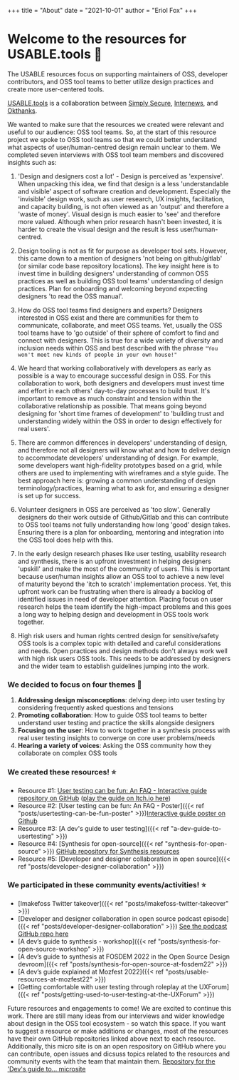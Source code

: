 +++
title = "About"
date = "2021-10-01"
author = "Eriol Fox"
+++

# Welcome to the resources for USABLE.tools 🧰

The USABLE resources focus on supporting maintainers of OSS, developer contributors, and OSS tool teams to better utilize design practices and create more user-centered tools.

[USABLE.tools](https://usable.tools/) is a collaboration between [Simply Secure](https://simplysecure.org/), [Internews](https://internews.org/), and [Okthanks](https://okthanks.com/).

We wanted to make sure that the resources we created were relevant and useful to our audience: OSS tool teams. So, at the start of this resource project we spoke to OSS tool teams so that we could better understand what aspects of user/human-centred design remain unclear to them. We completed seven interviews with OSS tool team members and discovered insights such as:

1. 'Design and designers cost a lot' - Design is perceived as 'expensive'. When unpacking this idea, we find that design is a less 'understandable and visible' aspect of software creation and development. Especially the 'invisible' design work, such as user research, UX insights, facilitation, and capacity building, is not often viewed as an 'output' and therefore a 'waste of money'. Visual design is much easier to 'see' and therefore more valued. Although when prior research hasn't been invested, it is harder to create the visual design and the result is less user/human-centred. 

2. Design tooling is not as fit for purpose as developer tool sets. However, this came down to a mention of designers 'not being on github/gitlab' (or similar code base repository locations). The key insight here is to invest time in building designers' understanding of common OSS practices as well as building OSS tool teams' understanding of design practices. Plan for onboarding and welcoming beyond expecting designers 'to read the OSS manual'.

3. How do OSS tool teams find designers and experts? Designers interested in OSS exist and there are communities for them to communicate, collaborate, and meet OSS teams. Yet, usually the OSS tool teams have to 'go outside' of their sphere of comfort to find and connect with designers. This is true for a wide variety of diversity and inclusion needs within OSS and best described with the phrase `"You won't meet new kinds of people in your own house!"`

4. We heard that working collaboratively with developers as early as possible is a way to encourage successful design in OSS. For this collaboration to work, both designers and developers must invest time and effort in each others' day-to-day processes to build trust. It's important to remove as much constraint and tension within the collaborative relationship as possible. That means going beyond designing for 'short time frames of development' to 'building trust and understanding widely within the OSS in order to design effectively for real users'.

5. There are common differences in developers' understanding of design, and therefore not all designers will know what and how to deliver design to accommodate developers' understanding of design. For example, some developers want high-fidelity prototypes based on a grid, while others are used to implementing with wireframes and a style guide. The best approach here is: growing a common understanding of design terminology/practices, learning what to ask for, and ensuring a designer is set up for success.

6. Volunteer designers in OSS are perceived as 'too slow'. Generally designers do their work outside of Github/Gitlab and this can contribute to OSS tool teams not fully understanding how long 'good' design takes. Ensuring there is a plan for onboarding, mentoring and integration into the OSS tool does help with this.

7. In the early design research phases like user testing, usability research and synthesis, there is an upfront investment in helping designers 'upskill' and make the most of the community of users. This is important because user/human insights allow an OSS tool to achieve a new level of maturity beyond the 'itch to scratch' implementation process. Yet, this upfront work can be frustrating when there is already a backlog of identified issues in need of developer attention. Placing focus on user research helps the team identify the high-impact problems and this goes a long way to helping design and development in OSS tools work together.

8. High risk users and human rights centred design for sensitive/safety OSS tools is a complex topic with detailed and careful considerations and needs. Open practices and design methods don't always work well with high risk users OSS tools. This needs to be addressed by designers and the wider team to establish guidelines jumping into the work.

### We decided to focus on four themes 🎢

1. **Addressing design misconceptions**: delving deep into user testing by considering frequently asked questions and tensions
2. **Promoting collaboration**: How to guide OSS tool teams to better understand user testing and practice the skills alongside designers
3. **Focusing on the user**: How to work together in a synthesis process with real user testing insights to converge on core user problems/needs
4. **Hearing a variety of voices**: Asking the OSS community how they collaborate on complex OSS tools


### We created these resources! ⭐

- Resource #1: [User testing can be fun: An FAQ - Interactive guide repository on GitHub](https://github.com/simplysecure/usable-user-testing-can-be-fun) ([play the guide on Itch.io here](https://usable.itch.io/user-testing-can-be-fun-a-guide-for-oss-developers-and-tool-teams-on-how-to-user))
- Resource #2: [User testing can be fun: An FAQ - Poster]({{< ref "posts/usertesting-can-be-fun-poster" >}})[Interactive guide poster on Github](https://github.com/simplysecure/usable-user-testing-can-be-fun-poster) 
- Resource #3: [A dev's guide to user testing]({{< ref "a-dev-guide-to-usertesting" >}})
- Resource #4: [Synthesis for open-source]({{< ref "synthesis-for-open-source" >}}) [GitHub repository for Synthesis resources](https://github.com/simplysecure/synthesis-of-user-testing-and-research)
- Resource #5: [Developer and designer collaboration in open source]({{< ref "posts/developer-designer-collaboration" >}})

### We participated in these community events/activities! ⭐

- [Imakefoss Twitter takeover]({{< ref "posts/imakefoss-twitter-takeover" >}})
- [Developer and designer collaboration in open source podcast episode]({{< ref "posts/developer-designer-collaboration" >}}) [See the podcast GitHub repo here](https://github.com/simplysecure/designer-developer-collaboration-in-OSS)
- [A dev’s guide to synthesis - workshop]({{< ref "posts/synthesis-for-open-source-workshop" >}})
- [A dev’s guide to synthesis at FOSDEM 2022 in the Open Source Design devroom]({{< ref "posts/synthesis-for-open-source-at-fosdem22" >}})
- [A dev’s guide explained at Mozfest 2022]({{< ref "posts/usable-resources-at-mozfest22" >}})
- [Getting comfortable with user testing through roleplay at the UXForum]({{< ref "posts/getting-used-to-user-testing-at-the-UXForum" >}})


Future resources and engagements to come! We are excited to continue this work. There are still many ideas from our interviews and wider knowledge about design in the OSS tool ecosystem - so watch this space.
If you want to suggest a resource or make additions or changes, most of the resources have their own GitHub repositories linked above next to each resource. 
Additionally, this micro site is on an open respository on GitHub where you can contribute, open issues and dicsuss topics related to the resources and community events with the team that maintain them.
[Repository for the 'Dev's guide to... microsite](https://github.com/simplysecure/a-devs-guide-to-user-testing)

